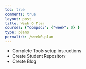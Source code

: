 ```yaml
---
toc: true
comments: true
layout: post
title: Week 0 Plan
courses: {"compsci": {"week": 0} }
type: plans
permalink: /week0-plan
---
```


- Complete Tools setup instructions
- Create Student Repository
- Create Blog